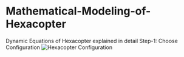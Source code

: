 # Mathematical-Modeling-of-Hexacopter
Dynamic Equations of Hexacopter explained in detail
Step-1: Choose Configuration
![Hexacopter Configuration]()
